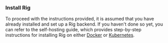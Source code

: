 ### Install Rig
To proceed with the instructions provided, it is assumed that you have already installed and set up a Rig backend. If you haven't done so yet, you can refer to the self-hosting guide, which provides step-by-step instructions for installing Rig on either [Docker](/docker) or [Kubernetes](/kubernetes).




